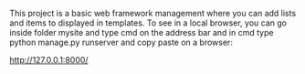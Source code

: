 This project is a basic web framework management where you can add lists and items to displayed in templates. To see in a local browser, you can go inside folder mysite and type cmd on the address bar and in cmd type python manage.py runserver and copy paste on a browser: 

http://127.0.0.1:8000/

